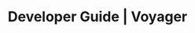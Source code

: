 ---
title: Developer Guide | Voyager
description: Voyager Developer Guide
menu:
  product_voyager_5.0.1:
    identifier: developer-guide
    name: Developer Guide
    weight: 30
left_menu: product_voyager_5.0.1
---